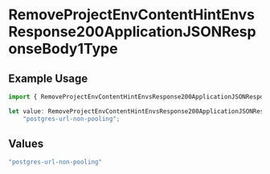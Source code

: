 # RemoveProjectEnvContentHintEnvsResponse200ApplicationJSONResponseBody1Type

## Example Usage

```typescript
import { RemoveProjectEnvContentHintEnvsResponse200ApplicationJSONResponseBody1Type } from "@simplesagar/vercel/models/removeprojectenvop.js";

let value: RemoveProjectEnvContentHintEnvsResponse200ApplicationJSONResponseBody1Type =
    "postgres-url-non-pooling";
```

## Values

```typescript
"postgres-url-non-pooling"
```